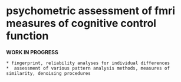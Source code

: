 # psychometric assessment of fmri measures of cognitive control function
__WORK IN PROGRESS__

	* fingerprint, reliability analyses for individual differences
	*  assessment of various pattern analysis methods, measures of similarity, denoising procedures


